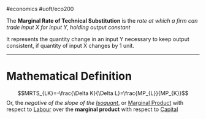 #economics #uoft/eco200 

The **Marginal Rate of Technical Substitution** is the *rate at which a firm can trade input X for input Y, holding output constant*

It represents the quantity change in an input Y necessary  to keep output consistent, if quantity of input X changes by 1 unit.

---

# Mathematical Definition
$$MRTS_{LK}=-\frac{\Delta K}{\Delta L}=\frac{MP_{L}}{MP_{K}}$$
Or, the *negative of the slope of the [Isoquant](Isoquant.md)*, or [Marginal Product](Marginal%20Product.md) with respect to [Labour](Labour.md) over the **marginal product** with respect to [Capital](Capital.md)